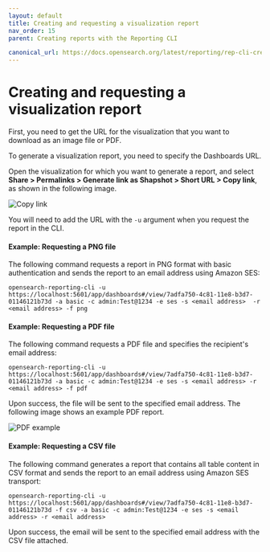 ```yaml
---
layout: default
title: Creating and requesting a visualization report
nav_order: 15
parent: Creating reports with the Reporting CLI

canonical_url: https://docs.opensearch.org/latest/reporting/rep-cli-create/
---
```


# Creating and requesting a visualization report

First, you need to get the URL for the visualization that you want to download as an image file or PDF.

To generate a visualization report, you need to specify the Dashboards URL.

Open the visualization for which you want to generate a report, and select **Share >  Permalinks > Generate link as Shapshot > Short URL > Copy link**, as shown in the following image.

![Copy link]({{site.url}}{{site.baseurl}}/images/dashboards/dash-url.png)

You will need to add the URL with the `-u` argument when you request the report in the CLI.

#### Example: Requesting a PNG file

The following command requests a report in PNG format with basic authentication and sends the report to an email address using Amazon SES:

```
opensearch-reporting-cli -u https://localhost:5601/app/dashboards#/view/7adfa750-4c81-11e8-b3d7-01146121b73d -a basic -c admin:Test@1234 -e ses -s <email address>  -r <email address> -f png
```

#### Example: Requesting a PDF file

The following command requests a PDF file and specifies the recipient's email address:

```
opensearch-reporting-cli -u https://localhost:5601/app/dashboards#/view/7adfa750-4c81-11e8-b3d7-01146121b73d -a basic -c admin:Test@1234 -e ses -s <email address> -r <email address> -f pdf
```

Upon success, the file will be sent to the specified email address. The following image shows an example PDF report.

![PDF example]({{site.url}}{{site.baseurl}}/images/dashboards/cli-pdf-report.png)

#### Example: Requesting a CSV file

The following command generates a report that contains all table content in CSV format and sends the report to an email address using Amazon SES transport:

```
opensearch-reporting-cli -u https://localhost:5601/app/dashboards#/view/7adfa750-4c81-11e8-b3d7-01146121b73d -f csv -a basic -c admin:Test@1234 -e ses -s <email address> -r <email address>
```

Upon success, the email will be sent to the specified email address with the CSV file attached.
